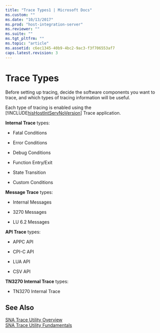 ```yaml
---
title: "Trace Types1 | Microsoft Docs"
ms.custom: ""
ms.date: "10/13/2017"
ms.prod: "host-integration-server"
ms.reviewer: ""
ms.suite: ""
ms.tgt_pltfrm: ""
ms.topic: "article"
ms.assetid: c6ec1345-40b9-4bc2-9ac3-f3f706553af7
caps.latest.revision: 3
---
```

# Trace Types
Before setting up tracing, decide the software components you want to trace, and which types of tracing information will be useful.  
  
 Each type of tracing is enabled using the [!INCLUDE[hisHostIntServNoVersion](../core/includes/hishostintservnoversion-md.md)] Trace application.  
  
 **Internal Trace** types:  
  
-   Fatal Conditions  
  
-   Error Conditions  
  
-   Debug Conditions  
  
-   Function Entry/Exit  
  
-   State Transition  
  
-   Custom Conditions  
  
 **Message Trace** types:  
  
-   Internal Messages  
  
-   3270 Messages  
  
-   LU 6.2 Messages  
  
 **API Trace** types:  
  
-   APPC API  
  
-   CPI-C API  
  
-   LUA API  
  
-   CSV API  
  
 **TN3270 Internal Trace** types:  
  
-   TN3270 Internal Trace  
  
## See Also  
 [SNA Trace Utility Overview](../core/sna-trace-utility-overview.md)   
 [SNA Trace Utility Fundamentals](../core/sna-trace-utility-fundamentals.md)